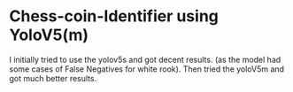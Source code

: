 # Chess-coin-Identifier using YoloV5(m)
I initially tried to use the yolov5s and got decent results. (as the model had some cases of False Negatives for white rook). 
Then tried the yoloV5m and got much better results.
